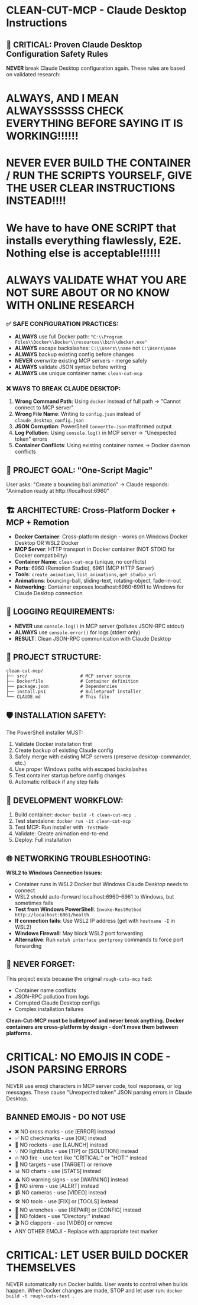 # CLEAN-CUT-MCP - Claude Desktop Instructions

## 🚨 CRITICAL: Proven Claude Desktop Configuration Safety Rules

**NEVER** break Claude Desktop configuration again. These rules are based on validated research:

# ALWAYS, AND I MEAN ALWAYSSSSSS CHECK EVERYTHING BEFORE SAYING IT IS WORKING!!!!!!
# NEVER EVER BUILD THE CONTAINER / RUN THE SCRIPTS YOURSELF, GIVE THE USER CLEAR INSTRUCTIONS INSTEAD!!!!
# We have to have ONE SCRIPT that installs everything flawlessly, E2E. Nothing else is acceptable!!!!!!
# ALWAYS VALIDATE WHAT YOU ARE NOT SURE ABOUT OR NO KNOW WITH ONLINE RESEARCH


### ✅ SAFE CONFIGURATION PRACTICES:
- **ALWAYS** use full Docker path: `"C:\\Program Files\\Docker\\Docker\\resources\\bin\\docker.exe"`
- **ALWAYS** escape backslashes: `C:\\Users\\name` not `C:\Users\name`
- **ALWAYS** backup existing config before changes
- **NEVER** overwrite existing MCP servers - merge safely
- **ALWAYS** validate JSON syntax before writing
- **ALWAYS** use unique container name: `clean-cut-mcp`

### ❌ WAYS TO BREAK CLAUDE DESKTOP:
1. **Wrong Command Path**: Using `docker` instead of full path → "Cannot connect to MCP server"
2. **Wrong File Name**: Writing to `config.json` instead of `claude_desktop_config.json`
3. **JSON Corruption**: PowerShell `ConvertTo-Json` malformed output
4. **Log Pollution**: Using `console.log()` in MCP server → "Unexpected token" errors
5. **Container Conflicts**: Using existing container names → Docker daemon conflicts

## 🎯 PROJECT GOAL: "One-Script Magic"
User asks: "Create a bouncing ball animation" → Claude responds: "Animation ready at http://localhost:6960"

## 🏗️ ARCHITECTURE: Cross-Platform Docker + MCP + Remotion
- **Docker Container**: Cross-platform design - works on Windows Docker Desktop OR WSL2 Docker
- **MCP Server**: HTTP transport in Docker container (NOT STDIO for Docker compatibility)
- **Container Name**: `clean-cut-mcp` (unique, no conflicts)
- **Ports**: 6960 (Remotion Studio), 6961 (MCP HTTP Server)
- **Tools**: `create_animation`, `list_animations`, `get_studio_url`
- **Animations**: bouncing-ball, sliding-text, rotating-object, fade-in-out
- **Networking**: Container exposes localhost:6960-6961 to Windows for Claude Desktop connection

## 🔧 LOGGING REQUIREMENTS:
- **NEVER** use `console.log()` in MCP server (pollutes JSON-RPC stdout)
- **ALWAYS** use `console.error()` for logs (stderr only)
- **RESULT**: Clean JSON-RPC communication with Claude Desktop

## 📁 PROJECT STRUCTURE:
```
clean-cut-mcp/
├── src/                    # MCP server source
├── Dockerfile              # Container definition
├── package.json            # Dependencies
├── install.ps1             # Bulletproof installer
└── CLAUDE.md               # This file
```

## 🛡️ INSTALLATION SAFETY:
The PowerShell installer MUST:
1. Validate Docker installation first
2. Create backup of existing Claude config
3. Safely merge with existing MCP servers (preserve desktop-commander, etc.)
4. Use proper Windows paths with escaped backslashes
5. Test container startup before config changes
6. Automatic rollback if any step fails

## 🔄 DEVELOPMENT WORKFLOW:
1. Build container: `docker build -t clean-cut-mcp .`
2. Test standalone: `docker run -it clean-cut-mcp`
3. Test MCP: Run installer with `-TestMode`
4. Validate: Create animation end-to-end
5. Deploy: Full installation

## 🌐 NETWORKING TROUBLESHOOTING:
**WSL2 to Windows Connection Issues:**
- Container runs in WSL2 Docker but Windows Claude Desktop needs to connect
- WSL2 should auto-forward localhost:6960-6961 to Windows, but sometimes fails
- **Test from Windows PowerShell**: `Invoke-RestMethod http://localhost:6961/health`
- **If connection fails**: Use WSL2 IP address (get with `hostname -I` in WSL2)
- **Windows Firewall**: May block WSL2 port forwarding
- **Alternative**: Run `netsh interface portproxy` commands to force port forwarding

## 🚨 NEVER FORGET:
This project exists because the original `rough-cuts-mcp` had:
- Container name conflicts
- JSON-RPC pollution from logs
- Corrupted Claude Desktop configs
- Complex installation failures

**Clean-Cut-MCP must be bulletproof and never break anything.**
**Docker containers are cross-platform by design - don't move them between platforms.**


# CRITICAL: NO EMOJIS IN CODE - JSON PARSING ERRORS
NEVER use emoji characters in MCP server code, tool responses, or log messages.
These cause "Unexpected token" JSON parsing errors in Claude Desktop.

## BANNED EMOJIS - DO NOT USE
- ❌ NO cross marks - use [ERROR] instead
- ✅ NO checkmarks - use [OK] instead  
- 🚀 NO rockets - use [LAUNCH] instead
- 💡 NO lightbulbs - use [TIP] or [SOLUTION] instead
- 🔥 NO fire - use text like "CRITICAL:" or "HOT:" instead
- 🎯 NO targets - use [TARGET] or remove
- 📊 NO charts - use [STATS] instead
- ⚠️ NO warning signs - use [WARNING] instead
- 🚨 NO sirens - use [ALERT] instead
- 📹 NO cameras - use [VIDEO] instead
- 🛠️ NO tools - use [FIX] or [TOOLS] instead
- 🔧 NO wrenches - use [REPAIR] or [CONFIG] instead
- 📁 NO folders - use "Directory:" instead
- 🎬 NO clappers - use [VIDEO] or remove
- ANY OTHER EMOJI - Replace with appropriate text marker

# CRITICAL: LET USER BUILD DOCKER THEMSELVES
NEVER automatically run Docker builds. User wants to control when builds happen.
When Docker changes are made, STOP and let user run: `docker build -t rough-cuts-test .`